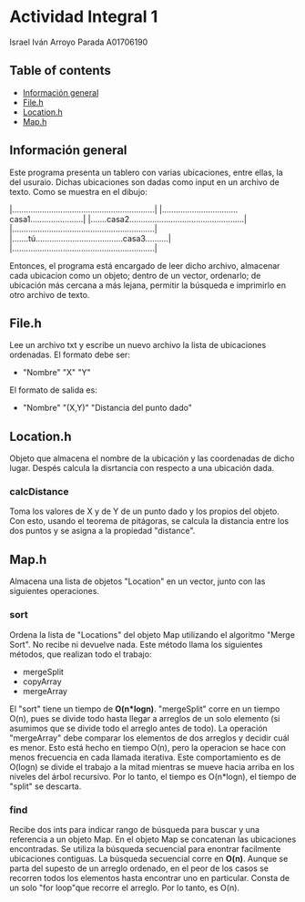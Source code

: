 # Actividad Integral 1
Israel Iván Arroyo Parada
A01706190
## Table of contents
* [Información general](#información-general)
* [File.h](#file.h)
* [Location.h](#location.h)
* [Map.h](#map.h)

## Información general
Este programa presenta un tablero con varias ubicaciones, entre ellas, la del usuraio.
Dichas ubicaciones son dadas como input en un archivo de texto.
Como se muestra en el dibujo:

|..............................................................|
|................................. casa1.......................|
|.......casa2..................................................|
|..............................................................|
|.......tú......................................casa3..........|
|..............................................................|

Entonces, el programa está encargado de leer dicho archivo, almacenar cada ubicacion como un objeto; dentro de un vector, ordenarlo; de ubicación más cercana a más lejana, permitir la búsqueda e imprimirlo en otro archivo de texto.
## File.h
Lee un archivo txt y escribe un nuevo archivo la lista de ubicaciones ordenadas. El formato debe ser:
- "Nombre" "X" "Y"

El formato de salida es:
- "Nombre" "(X,Y)" "Distancia del punto dado"

## Location.h
Objeto que almacena el nombre de la ubicación y las coordenadas de dicho lugar. Despés calcula la disrtancia con respecto a una ubicación dada.
### calcDistance
Toma los valores de X y de Y de un punto dado y los propios del objeto. Con esto, usando el teorema de pitágoras, se calcula la distancia entre los dos puntos y se asigna a la propiedad "distance".

## Map.h
Almacena una lista de objetos "Location" en un vector, junto con las siguientes operaciones.
### sort
Ordena la lista de "Locations" del objeto Map utilizando el algoritmo "Merge Sort". No recibe ni devuelve nada. Este método llama los siguientes métodos, que realizan todo el trabajo:
- mergeSplit
- copyArray
- mergeArray

El "sort" tiene un tiempo de **O(n*logn)**. "mergeSplit" corre en un tiempo O(n), pues se divide todo hasta llegar a arreglos de un solo elemento (si asumimos que se divide todo el arreglo antes de todo). La operación "mergeArray" debe comparar los elementos de dos arreglos y decidir cuál es menor. Esto está hecho en tiempo O(n), pero la operacion se hace con menos frecuencia en cada llamada iterativa. Este comportamiento es de O(logn) se divide el trabajo a la mitad mientras se mueve hacia arriba en los niveles del árbol recursivo. Por lo tanto, el tiempo es O(n*logn), el tiempo de "split" se descarta.
### find
Recibe dos ints para indicar rango de búsqueda para buscar y una referencia a un objeto Map. En el objeto Map se concatenan las ubicaciones encontradas. Se utiliza la búsqueda secuencial para enontrar facilmente ubicaciones contiguas.
La búsqueda secuencial corre en **O(n)**. Aunque se parta del supesto de un arreglo ordenado, en el peor de los casos se recorren todos los elementos hasta encontrar uno en particular. Consta de un solo "for loop"que recorre el arreglo. Por lo tanto, es O(n).
